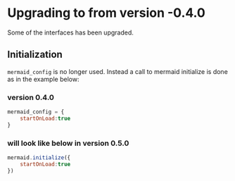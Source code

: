 # Upgrading to from version -0.4.0

Some of the interfaces has been upgraded.


## Initialization

`mermaid_config` is no longer used. Instead a call to mermaid initialize is done as in the example below:


### version 0.4.0

```javascript
mermaid_config = {
    startOnLoad:true
}
```

### will look like below in version 0.5.0

```javascript
mermaid.initialize({
    startOnLoad:true
})
```
